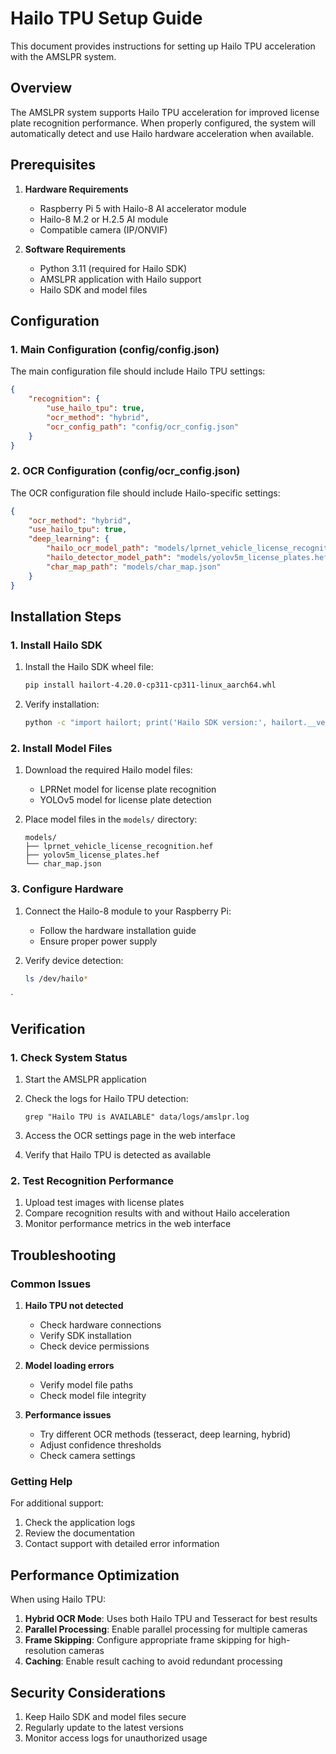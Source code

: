 # Hailo TPU Setup Guide

This document provides instructions for setting up Hailo TPU acceleration with the AMSLPR system.

## Overview

The AMSLPR system supports Hailo TPU acceleration for improved license plate recognition performance. When properly configured, the system will automatically detect and use Hailo hardware acceleration when available.

## Prerequisites

1. **Hardware Requirements**
   - Raspberry Pi 5 with Hailo-8 AI accelerator module
   - Hailo-8 M.2 or H.2.5 AI module
   - Compatible camera (IP/ONVIF)

2. **Software Requirements**
   - Python 3.11 (required for Hailo SDK)
   - AMSLPR application with Hailo support
   - Hailo SDK and model files

## Configuration

### 1. Main Configuration (config/config.json)

The main configuration file should include Hailo TPU settings:

```json
{
    "recognition": {
        "use_hailo_tpu": true,
        "ocr_method": "hybrid",
        "ocr_config_path": "config/ocr_config.json"
    }
}
```

### 2. OCR Configuration (config/ocr_config.json)

The OCR configuration file should include Hailo-specific settings:

```json
{
    "ocr_method": "hybrid",
    "use_hailo_tpu": true,
    "deep_learning": {
        "hailo_ocr_model_path": "models/lprnet_vehicle_license_recognition.hef",
        "hailo_detector_model_path": "models/yolov5m_license_plates.hef",
        "char_map_path": "models/char_map.json"
    }
}
```

## Installation Steps

### 1. Install Hailo SDK

1. Install the Hailo SDK wheel file:
   ```bash
   pip install hailort-4.20.0-cp311-cp311-linux_aarch64.whl
   ```

2. Verify installation:
   ```bash
   python -c "import hailort; print('Hailo SDK version:', hailort.__version__)"
   ```

### 2. Install Model Files

1. Download the required Hailo model files:
   - LPRNet model for license plate recognition
   - YOLOv5 model for license plate detection

2. Place model files in the `models/` directory:
   ```
   models/
   ├── lprnet_vehicle_license_recognition.hef
   ├── yolov5m_license_plates.hef
   └── char_map.json
   ```

### 3. Configure Hardware

1. Connect the Hailo-8 module to your Raspberry Pi:
   - Follow the hardware installation guide
   - Ensure proper power supply

2. Verify device detection:
   ```bash
   ls /dev/hailo*
   ```
`

## Verification

### 1. Check System Status

1. Start the AMSLPR application
2. Check the logs for Hailo TPU detection:
   ```
   grep "Hailo TPU is AVAILABLE" data/logs/amslpr.log
   ```

3. Access the OCR settings page in the web interface
4. Verify that Hailo TPU is detected as available

### 2. Test Recognition Performance

1. Upload test images with license plates
2. Compare recognition results with and without Hailo acceleration
3. Monitor performance metrics in the web interface

## Troubleshooting

### Common Issues

1. **Hailo TPU not detected**
   - Check hardware connections
   - Verify SDK installation
   - Check device permissions

2. **Model loading errors**
   - Verify model file paths
   - Check model file integrity

3. **Performance issues**
   - Try different OCR methods (tesseract, deep learning, hybrid)
   - Adjust confidence thresholds
   - Check camera settings

### Getting Help

For additional support:
1. Check the application logs
2. Review the documentation
3. Contact support with detailed error information

## Performance Optimization

When using Hailo TPU:

1. **Hybrid OCR Mode**: Uses both Hailo TPU and Tesseract for best results
2. **Parallel Processing**: Enable parallel processing for multiple cameras
3. **Frame Skipping**: Configure appropriate frame skipping for high-resolution cameras
4. **Caching**: Enable result caching to avoid redundant processing

## Security Considerations

1. Keep Hailo SDK and model files secure
2. Regularly update to the latest versions
3. Monitor access logs for unauthorized usage